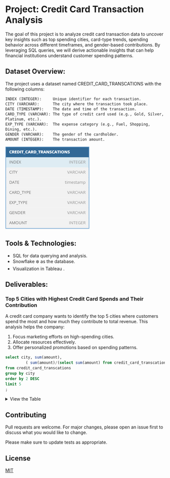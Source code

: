 # Project: Credit Card Transaction Analysis

The goal of this project is to analyze credit card transaction data to uncover key insights such as top spending cities, card-type trends, spending behavior across different timeframes, and gender-based contributions. By leveraging SQL queries, we will derive actionable insights that can help financial institutions understand customer spending patterns.

## Dataset Overview:
The project uses a dataset named CREDIT_CARD_TRANSCATIONS with the following columns:

```TEXT
INDEX (INTEGER):     Unique identifier for each transaction.
CITY (VARCHAR):      The city where the transaction took place.
DATE (TIMESTAMP):    The date and time of the transaction.
CARD_TYPE (VARCHAR): The type of credit card used (e.g., Gold, Silver, Platinum, etc.).
EXP_TYPE (VARCHAR):  The expense category (e.g., Fuel, Shopping, Dining, etc.).
GENDER (VARCHAR):    The gender of the cardholder.
AMOUNT (INTEGER):    The transaction amount.
```
![alt text](https://github.com/K1Abhi/SQL/blob/main/images/Table_1.png)


## Tools & Technologies:
- SQL for data querying and analysis.
- Snowflake ❄️ as the database.
- Visualization in Tableau .


## Deliverables:

### Top 5 Cities with Highest Credit Card Spends and Their Contribution

A credit card company wants to identify the top 5 cities where customers spend the most and how much they contribute to total revenue.
This analysis helps the company:
1. Focus marketing efforts on high-spending cities.
2. Allocate resources effectively.
3. Offer personalized promotions based on spending patterns.

```sql
select city, sum(amount), 
         ( sum(amount)/(select sum(amount) from credit_card_transcations ) )* 100 as percentage_contribution
from credit_card_transcations
group by city
order by 2 DESC
limit 5
;
```
<details>
  <summary>View the Table</summary>

| CITY               | SUM(AMOUNT) | PERCENTAGE_CONTRIBUTION |
|--------------------|-------------|-------------------------|
| Greater Mumbai, India | 576751476   | 14.154000                |
| Bengaluru, India      | 572326739   | 14.045400                |
| Ahmedabad, India      | 567794310   | 13.934200                |
| Delhi, India          | 556929212   | 13.667500                |
| Kolkata, India        | 115466943   | 2.833700                 |

</details>



## Contributing

Pull requests are welcome. For major changes, please open an issue first
to discuss what you would like to change.

Please make sure to update tests as appropriate.

## License

[MIT](https://choosealicense.com/licenses/mit/)

